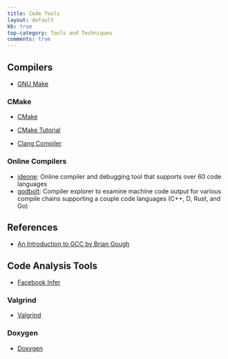 ```yaml
---
title: Code Tools
layout: default
kb: true
top-category: Tools and Techniques
comments: true
---
```


## Compilers

* [GNU Make](https://www.gnu.org/software/make/)

### CMake

* [CMake](https://cmake.org/)
* [CMake Tutorial](https://cmake.org/cmake-tutorial/)

* [Clang Compiler](http://clang.llvm.org/docs/UsersManual.html)

### Online Compilers

* [ideone](https://ideone.com/): Online compiler and debugging tool that supports over 60 code languages
* [godbolt](https://godbolt.org/): Compiler explorer to examine machine code output for various compile chains supporting a couple code languages (C++, D, Rust, and Go)

## References

* [An Introduction to GCC by Brian Gough](http://www.network-theory.co.uk/docs/gccintro/)

## Code Analysis Tools

* [Facebook Infer](http://fbinfer.com/)

### Valgrind

* [Valgrind](http://valgrind.org/)

### Doxygen

* [Doxygen](http://www.stack.nl/~dimitri/doxygen/index.html)
